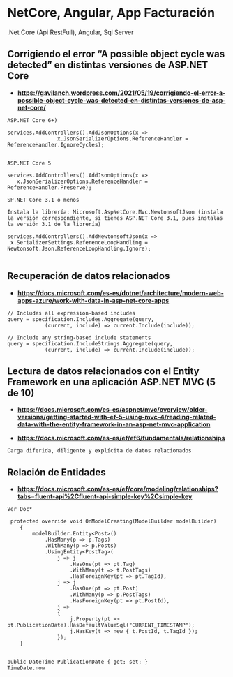# NetCore, Angular, App Facturación
.Net Core (Api RestFull), Angular, Sql Server



## Corrigiendo el error “A possible object cycle was detected” en distintas versiones de ASP.NET Core

* **https://gavilanch.wordpress.com/2021/05/19/corrigiendo-el-error-a-possible-object-cycle-was-detected-en-distintas-versiones-de-asp-net-core/**

```
ASP.NET Core 6+)

services.AddControllers().AddJsonOptions(x =>
                x.JsonSerializerOptions.ReferenceHandler = ReferenceHandler.IgnoreCycles);


ASP.NET Core 5

services.AddControllers().AddJsonOptions(x =>
   x.JsonSerializerOptions.ReferenceHandler = ReferenceHandler.Preserve);

SP.NET Core 3.1 o menos

Instala la librería: Microsoft.AspNetCore.Mvc.NewtonsoftJson (instala la versión correspondiente, si tienes ASP.NET Core 3.1, pues instalas la versión 3.1 de la librería)

services.AddControllers().AddNewtonsoftJson(x => 
 x.SerializerSettings.ReferenceLoopHandling = Newtonsoft.Json.ReferenceLoopHandling.Ignore);


```


## Recuperación de datos relacionados

* **https://docs.microsoft.com/es-es/dotnet/architecture/modern-web-apps-azure/work-with-data-in-asp-net-core-apps**

```
// Includes all expression-based includes
query = specification.Includes.Aggregate(query,
            (current, include) => current.Include(include));

// Include any string-based include statements
query = specification.IncludeStrings.Aggregate(query,
            (current, include) => current.Include(include));

```



## Lectura de datos relacionados con el Entity Framework en una aplicación ASP.NET MVC (5 de 10)

* **https://docs.microsoft.com/es-es/aspnet/mvc/overview/older-versions/getting-started-with-ef-5-using-mvc-4/reading-related-data-with-the-entity-framework-in-an-asp-net-mvc-application**

* **https://docs.microsoft.com/es-es/ef/ef6/fundamentals/relationships**

```
Carga diferida, diligente y explícita de datos relacionados
```

## Relación de Entidades

* **https://docs.microsoft.com/es-es/ef/core/modeling/relationships?tabs=fluent-api%2Cfluent-api-simple-key%2Csimple-key**

```
Ver Doc*

 protected override void OnModelCreating(ModelBuilder modelBuilder)
    {
        modelBuilder.Entity<Post>()
            .HasMany(p => p.Tags)
            .WithMany(p => p.Posts)
            .UsingEntity<PostTag>(
                j => j
                    .HasOne(pt => pt.Tag)
                    .WithMany(t => t.PostTags)
                    .HasForeignKey(pt => pt.TagId),
                j => j
                    .HasOne(pt => pt.Post)
                    .WithMany(p => p.PostTags)
                    .HasForeignKey(pt => pt.PostId),
                j =>
                {
                    j.Property(pt => pt.PublicationDate).HasDefaultValueSql("CURRENT_TIMESTAMP");
                    j.HasKey(t => new { t.PostId, t.TagId });
                });
    }


public DateTime PublicationDate { get; set; }
TimeDate.now

```